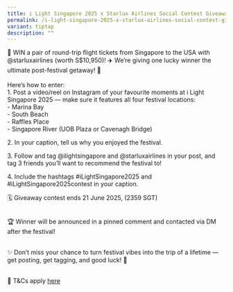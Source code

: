 ```yaml
---
title: i Light Singapore 2025 x Starlux Airlines Social Contest Giveaway
permalink: /i-light-singapore-2025-x-starlux-airlines-social-contest-giveaway/
variant: tiptap
description: ""
---
```

<p></p>
<p>🌟 WIN a pair of round-trip flight tickets from Singapore to the USA with
@starluxairlines (worth S$10,950)! ✈️ We’re giving one lucky winner the
ultimate post-festival getaway! 🎉&nbsp;
<br>&nbsp;
<br>Here’s how to enter:&nbsp;
<br>1. Post a video/reel on Instagram of your favourite moments at i Light
Singapore 2025 — make sure it features all four festival locations:&nbsp;
<br>- Marina Bay&nbsp;
<br>- South Beach&nbsp;
<br>- Raffles Place&nbsp;
<br>- Singapore River (UOB Plaza or Cavenagh Bridge)&nbsp;</p>
<p></p>
<p>2. In your caption, tell us why you enjoyed the festival.&nbsp;</p>
<p></p>
<p>3. Follow and tag @ilightsingapore and @starluxairlines in your post,
and tag 3 friends you’ll want to recommend the festival to!&nbsp;</p>
<p></p>
<p>4. Include the hashtags #iLightSingapore2025 and #iLightSingapore2025contest
in your caption.&nbsp;</p>
<p></p>
<p></p>
<p>🗓 Giveaway contest ends 21 June 2025, (2359 SGT)&nbsp;</p>
<p>
<br>🏆 Winner will be announced in a pinned comment and contacted via DM after
the festival!&nbsp;</p>
<p>
<br>✨ Don’t miss your chance to turn festival vibes into the trip of a lifetime
— get posting, get tagging, and good luck! 🤞&nbsp;</p>
<p>
<br>🔗 T&amp;Cs apply <a href="/files/i_Light_Singapore_2025___Social_Contest_T_Cs.pdf" rel="noopener nofollow" target="_blank">here</a>
</p>
<p></p>
<p></p>
<p></p>
<p></p>